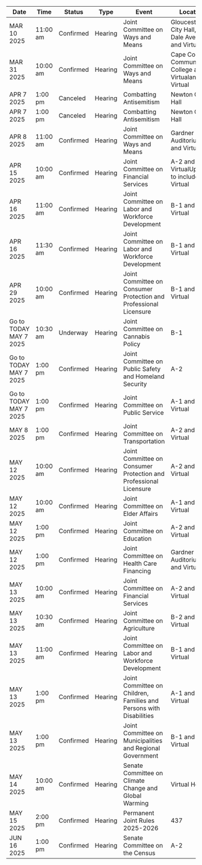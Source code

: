 | Date | Time | Status | Type | Event | Location |
|------|------|--------|------|--------|----------|
| MAR 10 2025 | 11:00 am | Confirmed | Hearing | Joint Committee on Ways and Means | Gloucester City Hall, 9 Dale Avenue and Virtual |
| MAR 31 2025 | 10:00 am | Confirmed | Hearing | Joint Committee on Ways and Means | Cape Cod Community College and Virtualand Virtual |
| APR 7 2025 | 1:00 pm | Canceled | Hearing | Combatting Antisemitism | Newton City Hall |
| APR 7 2025 | 1:00 pm | Canceled | Hearing | Combatting Antisemitism | Newton City Hall |
| APR 8 2025 | 11:00 am | Confirmed | Hearing | Joint Committee on Ways and Means | Gardner Auditorium                                         and Virtual |
| APR 15 2025 | 10:00 am | Confirmed | Hearing | Joint Committee on Financial Services | A-2                                                                                   and VirtualUpdated to include Virtual |
| APR 16 2025 | 11:00 am | Confirmed | Hearing | Joint Committee on Labor and Workforce Development | B-1                         and Virtual |
| APR 16 2025 | 11:30 am | Confirmed | Hearing | Joint Committee on Labor and Workforce Development | B-1                         and Virtual |
| APR 29 2025 | 10:00 am | Confirmed | Hearing | Joint Committee on Consumer Protection and Professional Licensure | B-1                         and Virtual |
| Go to TODAY MAY 7 2025 | 10:30 am | Underway | Hearing | Joint Committee on Cannabis Policy | B-1 |
| Go to TODAY MAY 7 2025 | 1:00 pm | Confirmed | Hearing | Joint Committee on Public Safety and Homeland Security | A-2 |
| Go to TODAY MAY 7 2025 | 1:00 pm | Confirmed | Hearing | Joint Committee on Public Service | A-1                                                              and Virtual |
| MAY 8 2025 | 1:00 pm | Confirmed | Hearing | Joint Committee on Transportation | A-2                                                                                   and Virtual |
| MAY 12 2025 | 10:00 am | Confirmed | Hearing | Joint Committee on Consumer Protection and Professional Licensure | A-2                                                                                   and Virtual |
| MAY 12 2025 | 10:00 am | Confirmed | Hearing | Joint Committee on Elder Affairs | A-1                                                              and Virtual |
| MAY 12 2025 | 1:00 pm | Confirmed | Hearing | Joint Committee on Education | A-2                                                                                   and Virtual |
| MAY 12 2025 | 1:00 pm | Confirmed | Hearing | Joint Committee on Health Care Financing | Gardner Auditorium                                         and Virtual |
| MAY 13 2025 | 10:00 am | Confirmed | Hearing | Joint Committee on Financial Services | A-2                                                                                   and Virtual |
| MAY 13 2025 | 10:30 am | Confirmed | Hearing | Joint Committee on Agriculture | B-2         and Virtual |
| MAY 13 2025 | 11:00 am | Confirmed | Hearing | Joint Committee on Labor and Workforce Development | B-1                         and Virtual |
| MAY 13 2025 | 1:00 pm | Confirmed | Hearing | Joint Committee on Children, Families and Persons with Disabilities | A-1                                                              and Virtual |
| MAY 13 2025 | 1:00 pm | Confirmed | Hearing | Joint Committee on Municipalities and Regional Government | B-1                         and Virtual |
| MAY 14 2025 | 10:00 am | Confirmed | Hearing | Senate Committee on Climate Change and Global Warming | Virtual Hearing |
| MAY 15 2025 | 2:00 pm | Confirmed | Hearing | Permanent Joint Rules 2025-2026 | 437 |
| JUN 16 2025 | 1:00 pm | Confirmed | Hearing | Senate Committee on the Census | A-2 |
